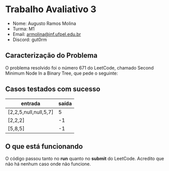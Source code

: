 # Trabalho Avaliativo 3
- Nome: Augusto Ramos Molina
- Turma: M1 
- Email: armolina@inf.ufpel.edu.br
- Discord: gut0rm

## Caracterização do Problema

O problema resolvido foi o número 671 do LeetCode, chamado Second Minimum Node In a Binary Tree, que pede o seguinte:

## Casos testados com sucesso

| entrada | saída |
|-|-|
| [2,2,5,null,null,5,7] | 5 |
| [2,2,2] | -1 |
| [5,8,5] | -1 |

## O que está funcionando

O código passou tanto no **run** quanto no **submit** do LeetCode. Acredito que não há nenhum caso onde não funcione.